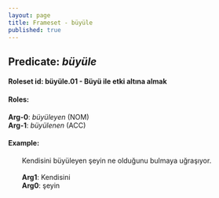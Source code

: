 ```yaml
---
layout: page
title: Frameset - büyüle
published: true
---
```

<h2>Predicate: <i>büyüle</i></h2>
<h4>Roleset id: büyüle.01 - Büyü ile etki altına almak<br>
<h4>Roles:</h4>
<b>Arg-0</b>: <i>büyüleyen</i>  (NOM) <br>
<b>Arg-1</b>: <i>büyülenen</i>  (ACC) <br>
<h4>Example:</h4>
&emsp;&emsp;Kendisini büyüleyen şeyin ne olduğunu bulmaya uğraşıyor.<br><br>
&emsp;&emsp;<b>Arg1</b>:  Kendisini<br>
&emsp;&emsp;<b>Arg0</b>:  şeyin<br>

